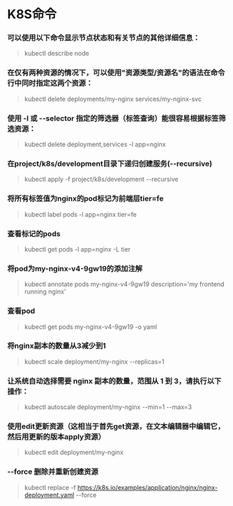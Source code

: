 # K8S命令

### 可以使用以下命令显示节点状态和有关节点的其他详细信息：
> kubectl describe node <insert-node-name-here>

### 在仅有两种资源的情况下，可以使用"资源类型/资源名"的语法在命令行中同时指定这两个资源：
> kubectl delete deployments/my-nginx services/my-nginx-svc

### 使用 -l 或 --selector 指定的筛选器（标签查询）能很容易根据标签筛选资源：
> kubectl delete deployment,services -l app=nginx

### 在project/k8s/development目录下递归创建服务(--recursive)
> kubectl apply -f project/k8s/development --recursive

### 将所有标签值为nginx的pod标记为前端层tier=fe
> kubectl label pods -l app=nginx tier=fe

### 查看标记的pods
> kubectl get pods -l app=nginx -L tier

### 将pod为my-nginx-v4-9gw19的添加注解
> kubectl annotate pods my-nginx-v4-9gw19 description='my frontend running nginx'

### 查看pod
> kubectl get pods my-nginx-v4-9gw19 -o yaml

### 将nginx副本的数量从3减少到1
> kubectl scale deployment/my-nginx --replicas=1

### 让系统自动选择需要 nginx 副本的数量，范围从 1 到 3，请执行以下操作：
> kubectl autoscale deployment/my-nginx --min=1 --max=3

### 使用edit更新资源（这相当于首先get资源，在文本编辑器中编辑它，然后用更新的版本apply资源）
> kubectl edit deployment/my-nginx

### --force 删除并重新创建资源
> kubectl replace -f https://k8s.io/examples/application/nginx/nginx-deployment.yaml --force

### 